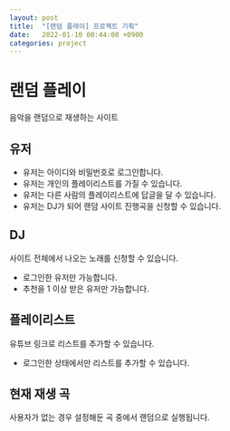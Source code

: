```yaml
---
layout: post
title:  "[랜덤 플레이] 프로젝트 기획"
date:   2022-01-10 00:44:00 +0900
categories: project
---
```


# 랜덤 플레이
음악을 랜덤으로 재생하는 사이트

## 유저
- 유저는 아이디와 비밀번호로 로그인합니다.  
- 유저는 개인의 플레이리스트를 가질 수 있습니다.
- 유저는 다른 사람의 플레이리스트에 답글을 달 수 있습니다.
- 유저는 DJ가 되어 랜덤 사이트 진행곡을 신청할 수 있습니다.  

## DJ
사이트 전체에서 나오는 노래를 신청할 수 있습니다.  
- 로그인한 유저만 가능합니다.  
- 추천을 1 이상 받은 유저만 가능합니다.  

## 플레이리스트
유튜브 링크로 리스트를 추가할 수 있습니다.  
- 로그인한 상태에서만 리스트를 추가할 수 있습니다.  

## 현재 재생 곡
사용자가 없는 경우 설정해둔 곡 중에서 랜덤으로 실행됩니다.

